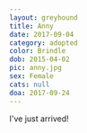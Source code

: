```yaml
---
layout: greyhound
title: Anny
date: 2017-09-04
category: adopted
color: Brindle
dob: 2015-04-02
pic: anny.jpg
sex: Female
cats: null
doa: 2017-09-24
---
```


I've just arrived!
